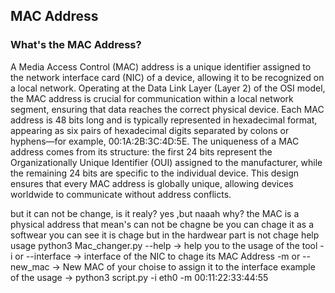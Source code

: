 ## MAC Address
### What's the MAC Address?
A Media Access Control (MAC) address is a unique identifier assigned to the network interface card (NIC) of a device, allowing it to be recognized on a local network. Operating at the Data Link Layer (Layer 2) of the OSI model, the MAC address is crucial for communication within a local network segment, ensuring that data reaches the correct physical device. Each MAC address is 48 bits long and is typically represented in hexadecimal format, appearing as six pairs of hexadecimal digits separated by colons or hyphens—for example, 00:1A:2B:3C:4D:5E. The uniqueness of a MAC address comes from its structure: the first 24 bits represent the Organizationally Unique Identifier (OUI) assigned to the manufacturer, while the remaining 24 bits are specific to the individual device. This design ensures that every MAC address is globally unique, allowing devices worldwide to communicate without address conflicts.

but it can not be change, is it realy? 
yes ,but naaah why?
the MAC is a physical address that mean's can not be chagne be you can chage it as a softwear
you can see it is chage but in the hardwear part is not chage
help usage
python3 Mac_changer.py --help -> help you to the usage of the tool
-i or --interface -> interface of the NIC to chage its MAC Address
-m or --new_mac -> New MAC of your choise to assign it to the interface
example of the usage -> python3 script.py -i eth0 -m 00:11:22:33:44:55
